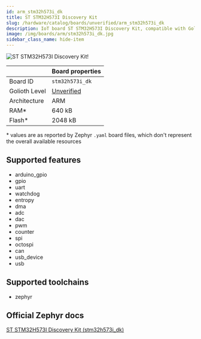 ```yaml
---
id: arm_stm32h573i_dk
title: ST STM32H573I Discovery Kit
slug: /hardware/catalog/boards/unverified/arm_stm32h573i_dk
description: IoT board ST STM32H573I Discovery Kit, compatible with Golioth at unverified level.
image: /img/boards/arm/stm32h573i_dk.jpg
sidebar_class_name: hide-item
---
```


[//]: # (This is an auto-generated file, do not edit! Changes to it will be lost upon re-generation)

![ST STM32H573I Discovery Kit!](/img/boards/arm/stm32h573i_dk.jpg "ST STM32H573I Discovery Kit")

|                | Board properties     |
| -------------  | -------------------- |
| Board ID       | `stm32h573i_dk` |
| Golioth Level  | [Unverified](/hardware#unverified-boards) |
| Architecture   | ARM |
| RAM*           | 640 kB |
| Flash*         | 2048 kB |

\* values are as reported by Zephyr `.yaml` board files, which don't represent the overall available resources



## Supported features

* arduino_gpio
* gpio
* uart
* watchdog
* entropy
* dma
* adc
* dac
* pwm
* counter
* spi
* octospi
* can
* usb_device
* usb

## Supported toolchains

* zephyr

## Official Zephyr docs

[ST STM32H573I Discovery Kit (stm32h573i_dk)](https://docs.zephyrproject.org/latest/boards/arm/stm32h573i_dk/doc/index.html)
